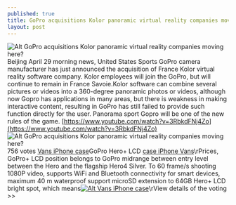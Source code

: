 ```yaml
---
published: true
title: GoPro acquisitions Kolor panoramic virtual reality companies moving here?
layout: post
---
```

![Alt GoPro acquisitions Kolor panoramic virtual reality companies moving here?](https://c2.staticflickr.com/2/1540/25534516360_76ec4a2d95_z.jpg)Beijing April 29 morning news, United States Sports GoPro camera manufacturer has just announced the acquisition of France Kolor virtual reality software company. Kolor employees will join the GoPro, but will continue to remain in France Savoie.Kolor software can combine several pictures or videos into a 360-degree panoramic photos or videos, although now Gopro has applications in many areas, but there is weakness in making interactive content, resulting in GoPro has still failed to provide such function directly for the user. Panorama sport Gopro will be one of the new rules of the game. [https://www.youtube.com/watch?v=3RbkdFNj4Zo](https://www.youtube.com/watch?v=3RbkdFNj4Zo) ![Alt GoPro acquisitions Kolor panoramic virtual reality companies moving here?](https://c2.staticflickr.com/2/1534/25534525160_af9356fe26.jpg)756 votes [Vans iPhone case](http://www.nodcase.com/vans-iphone-6-case-brown-p-4845.html)GoPro Hero+ LCD [case iPhone Vans](https://orangecounty.craigslist.org/mob/5437712908.html)\rPrices, GoPro+ LCD position belongs to GoPro midrange between entry level between the Hero and the flagship Hero4 Silver. To 60 frame/s shooting 1080P video, supports WiFi and Bluetooth connectivity for smart devices, maximum 40 m waterproof support microSD extension to 64GB Hero+ LCD bright spot, which means[![Alt Vans iPhone case](http://www.nodcase.com/images/large/i6/vans_i62600_lrg.jpg)](http://www.nodcase.com/vans-iphone-6-case-brown-p-4845.html)\rView details of the voting >>